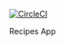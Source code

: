 [![CircleCI](https://circleci.com/gh/GeorgiDinov/recipes-app.svg?style=svg)](https://app.circleci.com/gh/GeorgiDinov/recipes-app)

Recipes App
